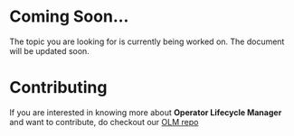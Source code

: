 # Coming Soon...

The topic you are looking for is currently being worked on. The document will be updated soon.
 
 
# Contributing

If you are interested in knowing more about **Operator Lifecycle Manager** and want to contribute, do checkout our [OLM repo](https://github.com/operator-framework/operator-lifecycle-manager)